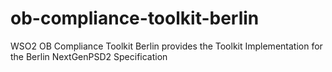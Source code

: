# ob-compliance-toolkit-berlin
WSO2 OB Compliance Toolkit Berlin provides the Toolkit Implementation for the Berlin NextGenPSD2 Specification
